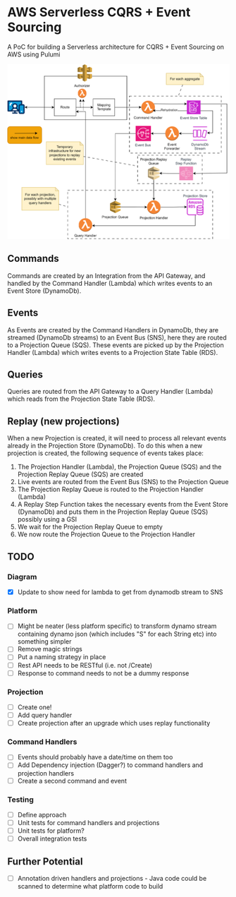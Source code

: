 # AWS Serverless CQRS + Event Sourcing

A PoC for building a Serverless architecture for CQRS + Event Sourcing on AWS using Pulumi

![Architecutre Diagram](architecture.svg)

## Commands

Commands are created by an Integration from the API Gateway, and handled by the Command Handler (Lambda) 
which writes events to an Event Store (DynamoDb).

## Events

As Events are created by the Command Handlers in DynamoDb, they are
streamed (DynamoDb streams) to an Event Bus (SNS), here they are routed
to a Projection Queue (SQS).  These events are picked up by the Projection
Handler (Lambda) which writes events to a Projection State Table (RDS).

## Queries

Queries are routed from the API Gateway to a Query Handler (Lambda) which reads
from the Projection State Table (RDS).

## Replay (new projections)

When a new Projection is created, it will need to process all relevant events
already in the Projection Store (DynamoDb).  To do this when a new projection
is created, the following sequence of events takes place:

1. The Projection Handler (Lambda), the Projection Queue (SQS) and the Projection Replay Queue (SQS) are created
2. Live events are routed from the Event Bus (SNS) to the Projection Queue
3. The Projection Replay Queue is routed to the Projection Handler (Lambda)
4. A Replay Step Function takes the necessary events from the Event Store (DynamoDb) and puts them in the Projection Replay Queue (SQS) possibly using a GSI
5. We wait for the Projection Replay Queue to empty
6. We now route the Projection Queue to the Projection Handler

## TODO

### Diagram

* [x] Update to show need for lambda to get from dynamodb stream to SNS

### Platform

* [ ] Might be neater (less platform specific) to transform dynamo stream containing dynamo json 
(which includes "S" for each String etc) into something simpler
* [ ] Remove magic strings
* [ ] Put a naming strategy in place
* [ ] Rest API needs to be RESTful (i.e. not /Create)
* [ ] Response to command needs to not be a dummy response

### Projection

* [ ] Create one!
* [ ] Add query handler
* [ ] Create projection after an upgrade which uses replay functionality

### Command Handlers

* [ ] Events should probably have a date/time on them too
* [ ] Add Dependency injection (Dagger?) to command handlers and projection handlers
* [ ] Create a second command and event

### Testing

* [ ] Define approach
* [ ] Unit tests for command handlers and projections
* [ ] Unit tests for platform?
* [ ] Overall integration tests

## Further Potential

* [ ] Annotation driven handlers and projections - Java code could be scanned to determine what platform code to build
